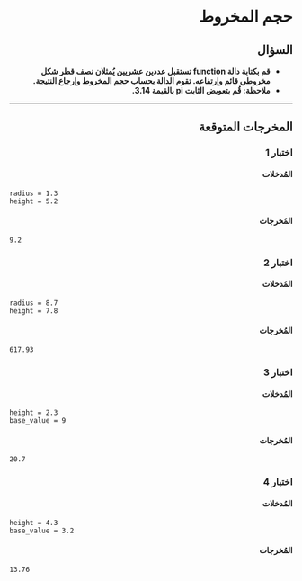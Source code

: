 # <div dir="rtl">حجم المخروط</div>

## <div dir="rtl">السؤال</div>

<ul dir="rtl">
<li>
<b>
قم بكتابة دالة function تستقبل عددين عشريين يُمثلان نصف قطر شكل مخروطي قائم وإرتفاعه. تقوم الدالة بحساب حجم المخروط وإرجاع النتيجة.
</b>
</li>
<li>
<b>
ملاحظة: قُم بتعويض الثابت pi بالقيمة 3.14.
</b>
</li>
</ul>

---

## <div dir="rtl">المخرجات المتوقعة</div>

### <div dir="rtl">اختبار 1</div>

#### <div dir="rtl">المُدخلات</div>

```text
radius = 1.3
height = 5.2
```

#### <div dir="rtl">المُخرجات</div>

```text
9.2
```

### <div dir="rtl">اختبار 2</div>

#### <div dir="rtl">المُدخلات</div>

```text
radius = 8.7
height = 7.8
```

#### <div dir="rtl">المُخرجات</div>

```text
617.93
```

### <div dir="rtl">اختبار 3</div>

#### <div dir="rtl">المُدخلات</div>

```text
height = 2.3
base_value = 9
```

#### <div dir="rtl">المُخرجات</div>

```text
20.7
```

### <div dir="rtl">اختبار 4</div>

#### <div dir="rtl">المُدخلات</div>

```text
height = 4.3
base_value = 3.2
```

#### <div dir="rtl">المُخرجات</div>

```text
13.76
```